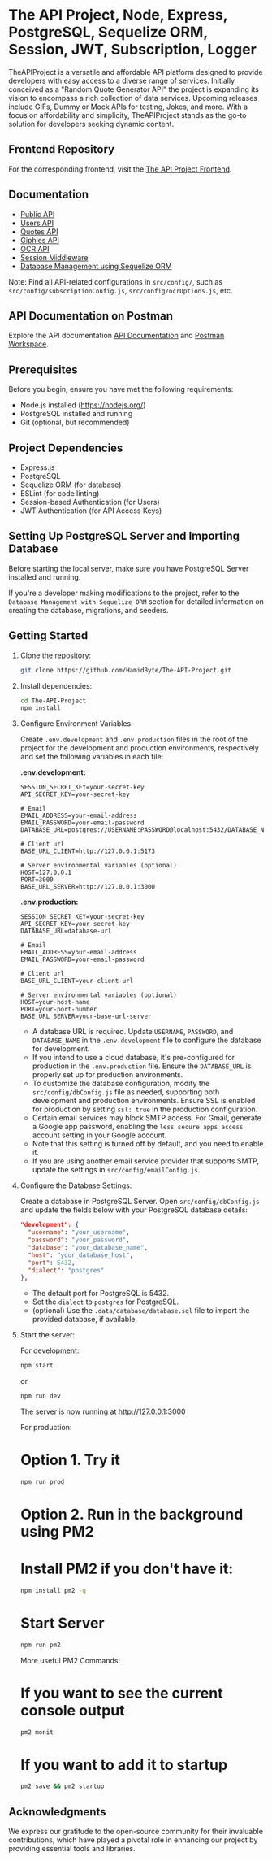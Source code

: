 # The API Project, Node, Express, PostgreSQL, Sequelize ORM, Session, JWT, Subscription, Logger

TheAPIProject is a versatile and affordable API platform designed to provide developers with easy access to a diverse range of services. Initially conceived as a "Random Quote Generator API" the project is expanding its vision to encompass a rich collection of data services. Upcoming releases include GIFs, Dummy or Mock APIs for testing, Jokes, and more. With a focus on affordability and simplicity, TheAPIProject stands as the go-to solution for developers seeking dynamic content.

## Frontend Repository

For the corresponding frontend, visit the [The API Project Frontend](https://github.com/HamidByte/The-API-Project-Frontend).

## Documentation

- [Public API](./docs/public.md)
- [Users API](./docs/users.md)
- [Quotes API](./docs/quotes.md)
- [Giphies API](./docs/giphies.md)
- [OCR API](./docs/ocr.md)
- [Session Middleware](./docs/session_middleware.md)
- [Database Management using Sequelize ORM](./docs/database_management.md)

Note: Find all API-related configurations in `src/config/`, such as `src/config/subscriptionConfig.js`, `src/config/ocrOptions.js`, etc.

## API Documentation on Postman

Explore the API documentation [API Documentation](https://documenter.getpostman.com/view/11546737/2sA2r55Rev) and [Postman Workspace](https://www.postman.com/hamidbyte/workspace/the-api-project/overview).

## Prerequisites

Before you begin, ensure you have met the following requirements:

- Node.js installed (https://nodejs.org/)
- PostgreSQL installed and running
- Git (optional, but recommended)

## Project Dependencies

- Express.js
- PostgreSQL
- Sequelize ORM (for database)
- ESLint (for code linting)
- Session-based Authentication (for Users)
- JWT Authentication (for API Access Keys)

## Setting Up PostgreSQL Server and Importing Database

Before starting the local server, make sure you have PostgreSQL Server installed and running.

If you're a developer making modifications to the project, refer to the `Database Management with Sequelize ORM` section for detailed information on creating the database, migrations, and seeders.

## Getting Started

1. Clone the repository:

   ```bash
   git clone https://github.com/HamidByte/The-API-Project.git
   ```

2. Install dependencies:

   ```bash
   cd The-API-Project
   npm install
   ```

3. Configure Environment Variables:

   Create `.env.development` and `.env.production` files in the root of the project for the development and production environments, respectively and set the following variables in each file:

   **.env.development:**

   ```env
   SESSION_SECRET_KEY=your-secret-key
   API_SECRET_KEY=your-secret-key

   # Email
   EMAIL_ADDRESS=your-email-address
   EMAIL_PASSWORD=your-email-password
   DATABASE_URL=postgres://USERNAME:PASSWORD@localhost:5432/DATABASE_NAME

   # Client url
   BASE_URL_CLIENT=http://127.0.0.1:5173

   # Server environmental variables (optional)
   HOST=127.0.0.1
   PORT=3000
   BASE_URL_SERVER=http://127.0.0.1:3000
   ```

   **.env.production:**

   ```env
   SESSION_SECRET_KEY=your-secret-key
   API_SECRET_KEY=your-secret-key
   DATABASE_URL=database-url

   # Email
   EMAIL_ADDRESS=your-email-address
   EMAIL_PASSWORD=your-email-password

   # Client url
   BASE_URL_CLIENT=your-client-url

   # Server environmental variables (optional)
   HOST=your-host-name
   PORT=your-port-number
   BASE_URL_SERVER=your-base-url-server
   ```

   - A database URL is required. Update `USERNAME`, `PASSWORD`, and `DATABASE_NAME` in the `.env.development` file to configure the database for development.
   - If you intend to use a cloud database, it's pre-configured for production in the `.env.production` file. Ensure the `DATABASE_URL` is properly set up for production environments.
   - To customize the database configuration, modify the `src/config/dbConfig.js` file as needed, supporting both development and production environments. Ensure SSL is enabled for production by setting `ssl: true` in the production configuration.
   - Certain email services may block SMTP access. For Gmail, generate a Google app password, enabling the `less secure apps access` account setting in your Google account.
   - Note that this setting is turned off by default, and you need to enable it.
   - If you are using another email service provider that supports SMTP, update the settings in `src/config/emailConfig.js`.

4. Configure the Database Settings:

   Create a database in PostgreSQL Server. Open `src/config/dbConfig.js` and update the fields below with your PostgreSQL database details:

   ```json
   "development": {
     "username": "your_username",
     "password": "your_password",
     "database": "your_database_name",
     "host": "your_database_host",
     "port": 5432,
     "dialect": "postgres"
   },
   ```

   - The default port for PostgreSQL is 5432.
   - Set the `dialect` to `postgres` for PostgreSQL.
   - (optional) Use the `.data/database/database.sql` file to import the provided database, if available.

5. Start the server:

   For development:

   ```bash
   npm start
   ```

   or

   ```bash
   npm run dev
   ```

   The server is now running at http://127.0.0.1:3000

   For production:

   # Option 1. Try it

   ```bash
   npm run prod
   ```

   # Option 2. Run in the background using PM2

   # Install PM2 if you don't have it:

   ```bash
   npm install pm2 -g
   ```

   # Start Server

   ```bash
   npm run pm2
   ```

   More useful PM2 Commands:

   # If you want to see the current console output

   ```bash
   pm2 monit
   ```

   # If you want to add it to startup

   ```bash
   pm2 save && pm2 startup
   ```

## Acknowledgments

We express our gratitude to the open-source community for their invaluable contributions, which have played a pivotal role in enhancing our project by providing essential tools and libraries.
